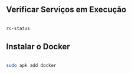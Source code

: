 ## Verificar Serviços em Execução

```bash

rc-status

```

## Instalar o Docker

```bash

sudo apk add docker

```
